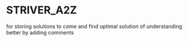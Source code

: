 # STRIVER_A2Z
for storing solutions to come and find optimal solution of understanding better by adding comments 
